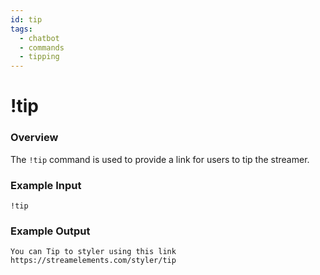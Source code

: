 ```yaml
---
id: tip
tags:
  - chatbot
  - commands
  - tipping
---
```

# !tip

### Overview

The `!tip` command is used to provide a link for users to tip the streamer.

### Example Input

```
!tip
```

### Example Output

```
You can Tip to styler using this link https://streamelements.com/styler/tip 
```
